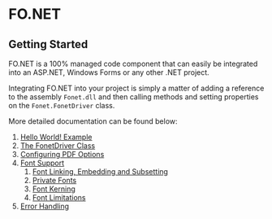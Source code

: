 # FO.NET
## Getting Started

FO.NET is a 100% managed code component that can easily be integrated into an ASP.NET, Windows Forms or any other .NET project.

Integrating FO.NET into your project is simply a matter of adding a reference to the assembly `Fonet.dll` and then calling methods and setting properties on the `Fonet.FonetDriver` class.

More detailed documentation can be found below:

1. [Hello World! Example](hello-world.md)
2. [The FonetDriver Class](fonetdriver-class.md)
3. [Configuring PDF Options](configuring-pdf-options.md)
4. [Font Support](font-support.md)
	1. [Font Linking, Embedding and Subsetting](font-support.md#font-linking-embedding-and-subsetting)
	2. [Private Fonts](font-support.md#private-fonts)
	3. [Font Kerning](font-support.md#font-kerning)
	4. [Font Limitations](font-support.md#font-limitations)
5. [Error Handling](error-handling.md)
